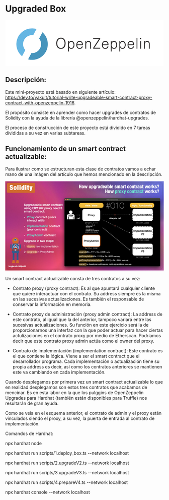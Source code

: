 # Upgraded Box

<img src="./readme-images/open-zeppelin.png" alt="open-zeppelin" />

## Descripción:

Este mini-proyecto está basado en siguiente artículo: https://dev.to/yakult/tutorial-write-upgradeable-smart-contract-proxy-contract-with-openzeppelin-1916.

El propósito consiste en aprender como hacer upgrades de contratos de Solidity con la ayuda de la librería @openzeppelin/hardhat-upgrades.

El proceso de construcción de este proyecto está dividido en 7 tareas divididas a su vez en varias subtareas.

## Funcionamiento de un smart contract actualizable:

Para ilustrar como se estructuran esta clase de contratos vamos a echar mano de una imágen del artículo que hemos mencionado en la descripción.

<img src="./readme-images/upgradeable-structure.jpeg" alt="upgradeable-structure" />

Un smart contract actualizable consta de tres contratos a su vez:

- Contrato proxy (proxy contract): Es al que apuntará cualquier cliente que quiere interactuar con el contrato. Su address siempre es la misma en las sucesivas actualizaciones. Es también el responsable de conservar la información en memoria.

- Contrato proxy de administración (proxy admin contract): La address de este contrato, al igual que la del anterior, tampoco variará entre las sucesivas actualizaciones. Su función en este ejercicio será la de proporcionarnos una interfaz con la que poder actuar para hacer ciertas actulizaciones en el contrato proxy por medio de Etherscan. Podríamos decir que este contrato proxy admin actúa como el owner del proxy.

- Contrato de implementación (implementation contract): Este contrato es el que contiene la lógica. Viene a ser el smart contract que el desarrollador programa. Cada implementación o actualización tiene su propia address es decir, así como los contratos anteriores se mantienen este va cambiando en cada implementación.

Cuando desplegamos por primera vez un smart contract actualizable lo que en realidad desplegamos son estos tres contratos que acabamos de mencinar. Es en esta labor en la que los pulggins de OpenZeppelin Upgrades para Hardhat (también están disponibles para Truffle) nos resultarán de gran ayuda.

Como se veía en el esquema anterior, el contrato de admin y el proxy están vinculados siendo el proxy, a su vez, la puerta de entrada al contrato de implementación.

Comandos de Hardhat:

npx hardhat node

npx hardhat run scripts/1.deploy_box.ts --network localhost

npx hardhat run scripts/2.upgradeV2.ts --network localhost

npx hardhat run scripts/3.upgradeV3.ts --network localhost

npx hardhat run scripts/4.prepareV4.ts --network localhost

npx hardhat console --network localhost
